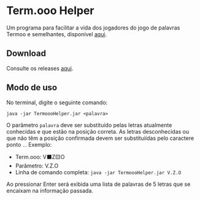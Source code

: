# Term.ooo Helper
 
Um programa para facilitar a vida dos jogadores do jogo de palavras Termoo e semelhantes, disponível [aqui](https://term.ooo).

## Download
Consulte os releases [aqui](https://github.com/brwolfgang/Term.ooo-Helper/releases).

## Modo de uso

No terminal, digite o seguinte comando:
```
java -jar TermoooHelper.jar <palavra>
```

O parâmetro `palavra` deve ser substituído pelas letras atualmente conhecidas e que estão na posição correta. As letras desconhecidas ou que não têm a posição confirmada devem ser substituiídas pelo caractere ponto `.`. Exemplo:

- Term.ooo: V⬛Z🟨O
- Parâmetro: V.Z.O
- Linha de comando completa: `java -jar TermoooHelper.jar V.Z.O`

Ao pressionar Enter será exibida uma lista de palavras de 5 letras que se encaixam na informação passada.